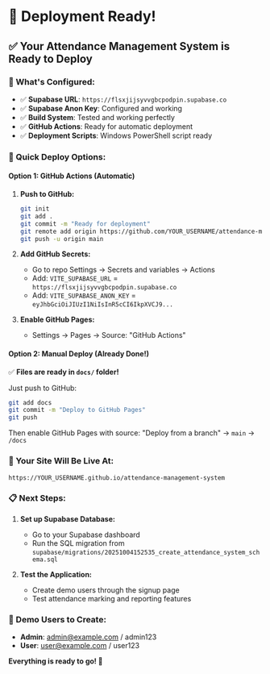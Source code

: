 # 🎉 Deployment Ready!

## ✅ Your Attendance Management System is Ready to Deploy

### 🔧 What's Configured:
- ✅ **Supabase URL**: `https://flsxjijsyvvgbcpodpin.supabase.co`
- ✅ **Supabase Anon Key**: Configured and working
- ✅ **Build System**: Tested and working perfectly
- ✅ **GitHub Actions**: Ready for automatic deployment
- ✅ **Deployment Scripts**: Windows PowerShell script ready

### 🚀 Quick Deploy Options:

#### Option 1: GitHub Actions (Automatic)
1. **Push to GitHub:**
   ```bash
   git init
   git add .
   git commit -m "Ready for deployment"
   git remote add origin https://github.com/YOUR_USERNAME/attendance-management-system.git
   git push -u origin main
   ```

2. **Add GitHub Secrets:**
   - Go to repo Settings → Secrets and variables → Actions
   - Add: `VITE_SUPABASE_URL` = `https://flsxjijsyvvgbcpodpin.supabase.co`
   - Add: `VITE_SUPABASE_ANON_KEY` = `eyJhbGciOiJIUzI1NiIsInR5cCI6IkpXVCJ9...`

3. **Enable GitHub Pages:**
   - Settings → Pages → Source: "GitHub Actions"

#### Option 2: Manual Deploy (Already Done!)
✅ **Files are ready in `docs/` folder!**

Just push to GitHub:
```bash
git add docs
git commit -m "Deploy to GitHub Pages"
git push
```

Then enable GitHub Pages with source: "Deploy from a branch" → `main` → `/docs`

### 🎯 Your Site Will Be Live At:
`https://YOUR_USERNAME.github.io/attendance-management-system`

### 📋 Next Steps:
1. **Set up Supabase Database:**
   - Go to your Supabase dashboard
   - Run the SQL migration from `supabase/migrations/20251004152535_create_attendance_system_schema.sql`

2. **Test the Application:**
   - Create demo users through the signup page
   - Test attendance marking and reporting features

### 🔐 Demo Users to Create:
- **Admin**: admin@example.com / admin123
- **User**: user@example.com / user123

**Everything is ready to go! 🚀**